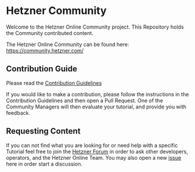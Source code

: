 
# Hetzner Community

Welcome to the Hetzner Online Community project. This Repository holds the Community contributed content.

The Hetzner Online Community can be found here: https://community.hetzner.com/


## Contribution Guide 

Please read the [Contribution Guidelines](./contributing.md)

If you would like to make a contribution, please follow the instructions in the Contribution Guidelines and then open a Pull Request. One of the Community Managers will then evaluate your tutorial, and provide you with feedback.


## Requesting Content

If you can not find what you are looking for or need help with a specific Tutorial feel free to join the [Hetzner Forum](https://forum.hetzner.com) in order to ask other developers, operators, and the Hetzner Online Team. You may also open a new [issue](https://github.com/hetzneronline/community-content/issues) here in order start a discussion.
